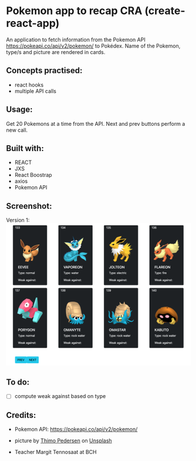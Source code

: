 # Pokemon app to recap CRA (create-react-app)

An application to fetch information from the Pokemon API https://pokeapi.co/api/v2/pokemon/ to Pokédex. Name of the Pokemon, type/s and picture are rendered in cards.

## Concepts practised:
- react hooks
- multiple API calls

## Usage:

Get 20 Pokemons at a time from the API. Next and prev buttons perform a new call.


## Built with:
- REACT
- JXS
- React Boostrap
- axios
- Pokemon API

## Screenshot:

Version 1:
![screenshot](screenshot.png?raw=true "Screenshot of the first version of Pokédex app")

## To do:
- [ ] compute weak against based on type

## Credits:
- Pokemon API: https://pokeapi.co/api/v2/pokemon/ 
- picture by <a href="https://unsplash.com/@thimo?utm_source=unsplash&utm_medium=referral&utm_content=creditCopyText">Thimo Pedersen</a> on <a href="https://unsplash.com/s/photos/pokemon?utm_source=unsplash&utm_medium=referral&utm_content=creditCopyText">Unsplash</a>
  
- Teacher Margit Tennosaat at BCH
